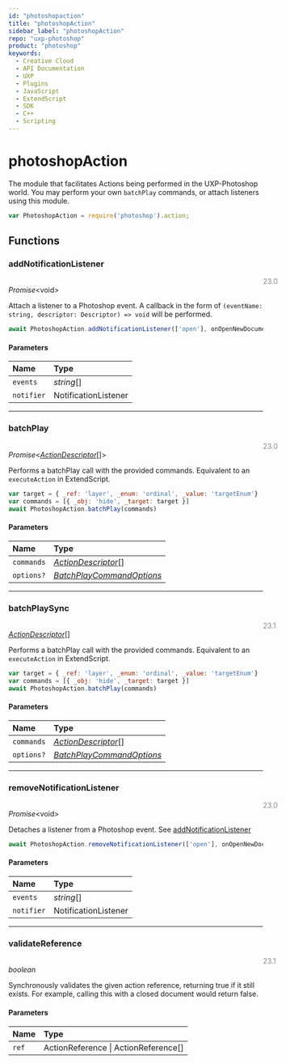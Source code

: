 ```yaml
---
id: "photoshopaction"
title: "photoshopAction"
sidebar_label: "photoshopAction"
repo: "uxp-photoshop"
product: "photoshop"
keywords:
  - Creative Cloud
  - API Documentation
  - UXP
  - Plugins
  - JavaScript
  - ExtendScript
  - SDK
  - C++
  - Scripting
---
```


# photoshopAction

The module that facilitates Actions being performed in the
UXP-Photoshop world. You may perform your own `batchPlay` commands,
or attach listeners using this module.

```javascript
var PhotoshopAction = require('photoshop').action;
```

## Functions

### addNotificationListener
<span class="minversion" style="float:left; margin-left:36em; opacity:0.5;">23.0</span>

*Promise*<void\>

Attach a listener to a Photoshop event. A callback in the form
of `(eventName: string, descriptor: Descriptor) => void` will be performed.
```javascript
await PhotoshopAction.addNotificationListener(['open'], onOpenNewDocument)
```

#### Parameters

| Name | Type |
| :------ | :------ |
| `events` | *string*[] |
| `notifier` | NotificationListener |

___

### batchPlay
<span class="minversion" style="float:left; margin-left:36em; opacity:0.5;">23.0</span>

*Promise*<[*ActionDescriptor*](/ps_reference/interfaces/actiondescriptor/)[]\>

Performs a batchPlay call with the provided commands. Equivalent
to an `executeAction` in ExtendScript.
```javascript
var target = { _ref: 'layer', _enum: 'ordinal', _value: 'targetEnum'}
var commands = [{ _obj: 'hide', _target: target }]
await PhotoshopAction.batchPlay(commands)
```

#### Parameters

| Name | Type |
| :------ | :------ |
| `commands` | [*ActionDescriptor*](/ps_reference/interfaces/actiondescriptor/)[] |
| `options?` | [*BatchPlayCommandOptions*](/ps_reference/interfaces/batchplaycommandoptions/) |

___

### batchPlaySync
<span class="minversion" style="float:left; margin-left:36em; opacity:0.5;">23.1</span>

[*ActionDescriptor*](/ps_reference/interfaces/actiondescriptor/)[]

Performs a batchPlay call with the provided commands. Equivalent
to an `executeAction` in ExtendScript.
```javascript
var target = { _ref: 'layer', _enum: 'ordinal', _value: 'targetEnum'}
var commands = [{ _obj: 'hide', _target: target }]
await PhotoshopAction.batchPlay(commands)
```

#### Parameters

| Name | Type |
| :------ | :------ |
| `commands` | [*ActionDescriptor*](/ps_reference/interfaces/actiondescriptor/)[] |
| `options?` | [*BatchPlayCommandOptions*](/ps_reference/interfaces/batchplaycommandoptions/) |

___

### removeNotificationListener
<span class="minversion" style="float:left; margin-left:36em; opacity:0.5;">23.0</span>

*Promise*<void\>

Detaches a listener from a Photoshop event.
See [addNotificationListener](#addNotificationListener)
```javascript
await PhotoshopAction.removeNotificationListener(['open'], onOpenNewDocument)
```

#### Parameters

| Name | Type |
| :------ | :------ |
| `events` | *string*[] |
| `notifier` | NotificationListener |

___

### validateReference
<span class="minversion" style="float:left; margin-left:36em; opacity:0.5;">23.1</span>

*boolean*

Synchronously validates the given action reference, returning true if it still
exists. For example, calling this with a closed document would return false.

#### Parameters

| Name | Type |
| :------ | :------ |
| `ref` | ActionReference \| ActionReference[] |
